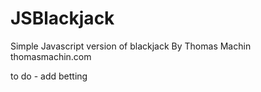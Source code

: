 # JSBlackjack
Simple Javascript version of blackjack
By Thomas Machin
thomasmachin.com

to do -
add betting

